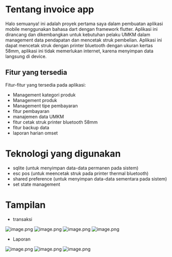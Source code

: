 # Tentang invoice app

Halo semuanya! ini adalah proyek pertama saya dalam pembuatan aplikasi mobile menggunakan bahasa dart dengan framework flutter. 
Aplikasi ini dirancang dan dikembangkan untuk kebutuhan pelaku UMKM dalam management data pendapatan dan mencetak struk pembelian. Aplikasi ini dapat mencetak struk dengan printer bluetooth dengan ukuran kertas 58mm, aplikasi ini tidak memerlukan internet, karena menyimpan data langsung di device.

## Fitur yang tersedia

Fitur-fitur yang tersedia pada aplikasi:

- Management kategori produk
- Management produk
- Management tipe pembayaran
- fitur pembayaran
- manajemen data UMKM
- fitur cetak struk printer bluetooth 58mm
- fitur backup data
- laporan harian omset
  
# Teknologi yang digunakan

- sqlite (untuk menyimpan data-data permanen pada sistem)
- esc pos (untuk meencetak struk pada printer thermal bluetooth)
- shared preference (untuk menyimpan data-data sementara pada sistem)
- set state management


# Tampilan

- transaksi

![image.png](https://raw.githubusercontent.com/elmoagusti/invoiceapp-flutter/main/sample/screenshoots/7.jpeg )
![image.png](https://raw.githubusercontent.com/elmoagusti/invoiceapp-flutter/main/sample/screenshoots/5.jpeg )
![image.png](https://raw.githubusercontent.com/elmoagusti/invoiceapp-flutter/main/sample/screenshoots/4.jpeg )
![image.png](https://raw.githubusercontent.com/elmoagusti/invoiceapp-flutter/main/sample/screenshoots/3.jpeg )

- Laporan

![image.png](https://raw.githubusercontent.com/elmoagusti/invoiceapp-flutter/main/sample/screenshoots/6.jpeg )
![image.png](https://raw.githubusercontent.com/elmoagusti/invoiceapp-flutter/main/sample/screenshoots/1.jpeg )
![image.png](https://raw.githubusercontent.com/elmoagusti/invoiceapp-flutter/main/sample/screenshoots/2.jpeg )
